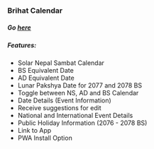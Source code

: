 ### Brihat Calendar
##### Go [here](https://brihat-rb.github.io/brihat_calendar/brihat_calendar.html)  

##### Features:
 - Solar Nepal Sambat Calendar
 - BS Equivalent Date
 - AD Equivalent Date
 - Lunar Pakshya Date for 2077 and 2078 BS
 - Toggle between NS, AD and BS Calendar
 - Date Details (Event Information)
 - Receive suggestions for edit
 - National and International Event Details
 - Public Holiday Information (2076 - 2078 BS)
 - Link to App
 - PWA Install Option
